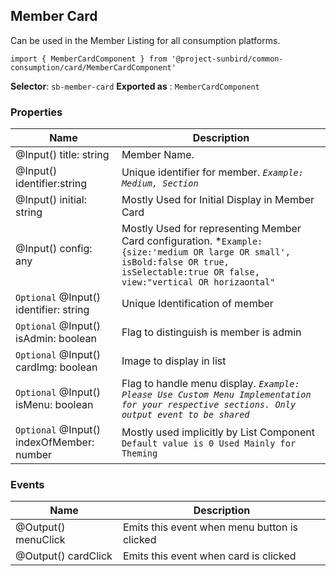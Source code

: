 ## Member Card
Can be used in the Member Listing for all consumption platforms.

    import { MemberCardComponent } from '@project-sunbird/common-consumption/card/MemberCardComponent'

**Selector**: `sb-member-card`
**Exported as** : `MemberCardComponent `
### Properties

|Name| Description |
|--|--|
|@Input() title: string|Member Name.|
|@Input() identifier:string|Unique identifier for member. *`Example: Medium, Section`* |
|@Input() initial: string| Mostly Used for Initial Display in Member Card |
|@Input() config: any| Mostly Used for representing Member Card configuration. *`Example:{size:'medium OR large OR small', isBold:false OR true, isSelectable:true OR false, view:"vertical OR horizaontal"` |
|`Optional` @Input() identifier: string| Unique Identification of member |
|`Optional` @Input() isAdmin: boolean| Flag to distinguish is member is admin |
|`Optional` @Input() cardImg: boolean| Image to display in list |
|`Optional` @Input() isMenu: boolean| Flag to handle menu display. *`Example: Please Use Custom Menu Implementation for your respective sections. Only output event to be shared`*|
|`Optional` @Input() indexOfMember: number| Mostly used implicitly by List Component `Default value is 0 Used Mainly for Theming`|


### Events

|Name| Description |
|--|--|
|@Output() menuClick| Emits this event when menu button is clicked |
|@Output() cardClick| Emits this event when card is clicked |

